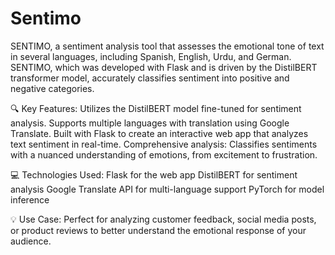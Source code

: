 # Sentimo
SENTIMO, a sentiment analysis tool that assesses the emotional tone of text in several languages, including Spanish, English, Urdu, and German. SENTIMO, which was developed with Flask and is driven by the DistilBERT transformer model, accurately classifies sentiment into positive and negative categories.

🔍 Key Features:
Utilizes the DistilBERT model fine-tuned for sentiment analysis.
Supports multiple languages with translation using Google Translate.
Built with Flask to create an interactive web app that analyzes text sentiment in real-time.
Comprehensive analysis: Classifies sentiments with a nuanced understanding of emotions, from excitement to frustration.

💻 Technologies Used:
Flask for the web app
DistilBERT for sentiment analysis
Google Translate API for multi-language support
PyTorch for model inference

💡 Use Case:
Perfect for analyzing customer feedback, social media posts, or product reviews to better understand the emotional response of your audience.

